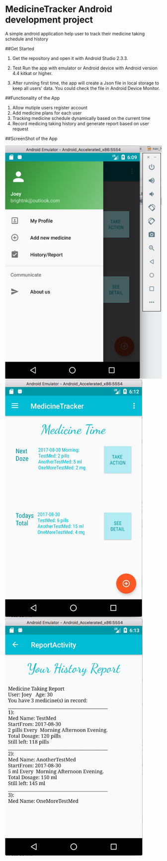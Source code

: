 # MedicineTracker Android development project
A simple android application help user to track their medicine taking schedule and history

##Get Started

1. Get the repository and open it with Android Studio 2.3.3. 

2. Test Run the app with emulator or Android device with Android version 4.4 kitkat or higher. 

3. After running first time, the app will create a Json file in local storage to keep all users' data. You could check the file in Android Device Monitor. 

##Functionality of the App

1. Allow mutiple users register account
2. Add medicine plans for each user
3. Tracking medicine schedule dynamically based on the current time
4. Record medicing taking history and generate report based on user request

##ScreenShot of the App <br />

![Front Page with Navigation Draw](/frontWithNavigation.png?raw=true "FrontPage with Navigation Draw")
![Front Page](/frontPage.png?raw=true "Front Page")
![historyReport](/historyReport.png?raw=true "History Report Page")




